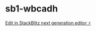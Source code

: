 # sb1-wbcadh

[Edit in StackBlitz next generation editor ⚡️](https://stackblitz.com/~/github.com/Uday-461/sb1-wbcadh)